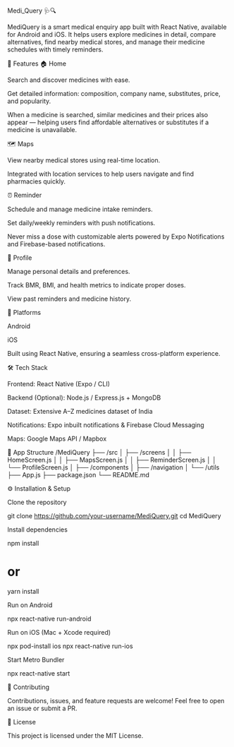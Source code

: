 Medi_Query 🩺🔍

MediQuery is a smart medical enquiry app built with React Native, available for Android and iOS.
It helps users explore medicines in detail, compare alternatives, find nearby medical stores, and manage their medicine schedules with timely reminders.

🚀 Features
🏠 Home

Search and discover medicines with ease.

Get detailed information: composition, company name, substitutes, price, and popularity.

When a medicine is searched, similar medicines and their prices also appear — helping users find affordable alternatives or substitutes if a medicine is unavailable.

🗺️ Maps

View nearby medical stores using real-time location.

Integrated with location services to help users navigate and find pharmacies quickly.

⏰ Reminder

Schedule and manage medicine intake reminders.

Set daily/weekly reminders with push notifications.

Never miss a dose with customizable alerts powered by Expo Notifications and Firebase-based notifications.

👤 Profile

Manage personal details and preferences.

Track BMR, BMI, and health metrics to indicate proper doses.

View past reminders and medicine history.

📱 Platforms

Android

iOS

Built using React Native, ensuring a seamless cross-platform experience.

🛠️ Tech Stack

Frontend: React Native (Expo / CLI)

Backend (Optional): Node.js / Express.js + MongoDB

Dataset: Extensive A–Z medicines dataset of India

Notifications: Expo inbuilt notifications & Firebase Cloud Messaging

Maps: Google Maps API / Mapbox

📸 App Structure
/MediQuery
  ├── /src
  │    ├── /screens
  │    │     ├── HomeScreen.js
  │    │     ├── MapsScreen.js
  │    │     ├── ReminderScreen.js
  │    │     └── ProfileScreen.js
  │    ├── /components
  │    ├── /navigation
  │    └── /utils
  ├── App.js
  ├── package.json
  └── README.md

⚙️ Installation & Setup

Clone the repository

git clone https://github.com/your-username/MediQuery.git
cd MediQuery


Install dependencies

npm install
# or
yarn install


Run on Android

npx react-native run-android


Run on iOS (Mac + Xcode required)

npx pod-install ios
npx react-native run-ios


Start Metro Bundler

npx react-native start

🤝 Contributing

Contributions, issues, and feature requests are welcome!
Feel free to open an issue
 or submit a PR.

📄 License

This project is licensed under the MIT License.
